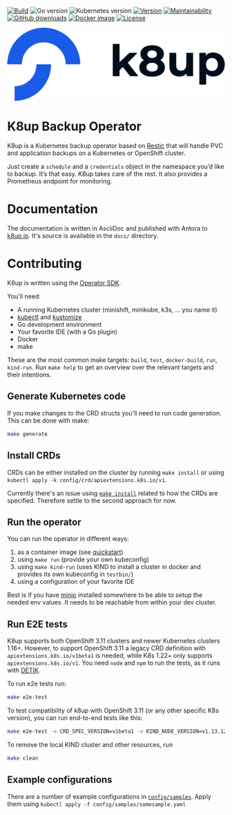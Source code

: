 [![Build](https://img.shields.io/github/workflow/status/vshn/k8up/Test)][build]
![Go version](https://img.shields.io/github/go-mod/go-version/vshn/k8up)
![Kubernetes version](https://img.shields.io/badge/k8s-v1.20-blue)
[![Version](https://img.shields.io/github/v/release/vshn/k8up)][releases]
[![Maintainability](https://img.shields.io/codeclimate/maintainability/vshn/k8up)][codeclimate]
[![GitHub downloads](https://img.shields.io/github/downloads/vshn/k8up/total)][releases]
[![Docker image](https://img.shields.io/docker/pulls/vshn/k8up)][dockerhub]
[![License](https://img.shields.io/github/license/vshn/k8up)][license]

![K8up logo](docs/modules/ROOT/assets/images/k8up-logo.svg "K8up")

# K8up Backup Operator

K8up is a Kubernetes backup operator based on [Restic](https://restic.readthedocs.io) that will handle PVC and application backups on a Kubernetes or OpenShift cluster.

Just create a `schedule` and a `credentials` object in the namespace you’d like to backup.
It’s that easy. K8up takes care of the rest. It also provides a Prometheus endpoint for monitoring.

# Documentation

The documentation is written in AsciiDoc and published with Antora to [k8up.io](https://k8up.io/).
It's source is available in the `docs/` directory.

# Contributing

K8up is written using the [Operator SDK](https://sdk.operatorframework.io/docs).

You'll need:

- A running Kubernetes cluster (minishift, minikube, k3s, ... you name it)
- [kubectl](https://kubernetes.io/docs/tasks/tools/install-kubectl/) and [kustomize](https://kubernetes-sigs.github.io/kustomize/installation/)
- Go development environment
- Your favorite IDE (with a Go plugin)
- Docker
- make

These are the most common make targets: `build`, `test`, `docker-build`, `run`, `kind-run`.
Run `make help` to get an overview over the relevant targets and their intentions.

## Generate Kubernetes code

If you make changes to the CRD structs you'll need to run code generation.
This can be done with make:

```bash
make generate
```

## Install CRDs

CRDs can be either installed on the cluster by running `make install` or using `kubectl apply -k config/crd/apiextensions.k8s.io/v1`.

Currently there's an issue using [`make install`](https://github.com/kubernetes-sigs/kubebuilder/issues/1544) related to how the CRDs are specified.
Therefore settle to the second approach for now.

## Run the operator

You can run the operator in different ways:

1. as a container image (see [quickstart](https://sdk.operatorframework.io/docs/building-operators/golang/quickstart/))
2. using `make run` (provide your own kubeconfig)
3. using `make kind-run` (uses KIND to install a cluster in docker and provides its own kubeconfig in `testbin/`)
4. using a configuration of your favorite IDE

Best is if you have [minio](https://min.io/download) installed somewhere to be able to setup the needed env values. It needs to be reachable from within your dev cluster.

## Run E2E tests

K8up supports both OpenShift 3.11 clusters and newer Kubernetes clusters 1.16+.
However, to support OpenShift 3.11 a legacy CRD definition with `apiextensions.k8s.io/v1beta1` is needed, while K8s 1.22+ only supports `apiextensions.k8s.io/v1`.
You need `node` and `npm` to run the tests, as it runs with [DETIK][detik].

To run e2e tests run:

```bash
make e2e-test
```

To test compatibility of k8up with OpenShift 3.11 (or any other specific K8s version), you can run end-to-end tests like this:

```bash
make e2e-test -e CRD_SPEC_VERSION=v1beta1 -e KIND_NODE_VERSION=v1.13.12 -e KIND_KUBECTL_ARGS=--validate=false
```

To remove the local KIND cluster and other resources, run

```bash
make clean
```

## Example configurations

There are a number of example configurations in [`config/samples`](config/samples).
Apply them using `kubectl apply -f config/samples/somesample.yaml`

[build]: https://github.com/vshn/k8up/actions?query=workflow%3ATest
[releases]: https://github.com/vshn/k8up/releases
[license]: https://github.com/vshn/k8up/blob/master/LICENSE
[dockerhub]: https://hub.docker.com/r/vshn/k8up
[detik]: https://github.com/bats-core/bats-detik
[codeclimate]: https://codeclimate.com/github/vshn/k8up
